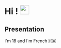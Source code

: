 <!-- It's a GitHub ReadMe -->
# Hi ! <img src="https://raw.githubusercontent.com/MartinHeinz/MartinHeinz/master/wave.gif" width="30px">
## Presentation 
I'm 18 and I'm French 🇫🇷

<!--
**AlexysGromard/AlexysGromard** is a ✨ _special_ ✨ repository because its `README.md` (this file) appears on your GitHub profile.

Here are some ideas to get you started:

- 🔭 I’m currently working on ...
- 🌱 I’m currently learning ...
- 👯 I’m looking to collaborate on ...
- 🤔 I’m looking for help with ...
- 💬 Ask me about ...
- 📫 How to reach me: ...
- 😄 Pronouns: ...
- ⚡ Fun fact: ...
-->
